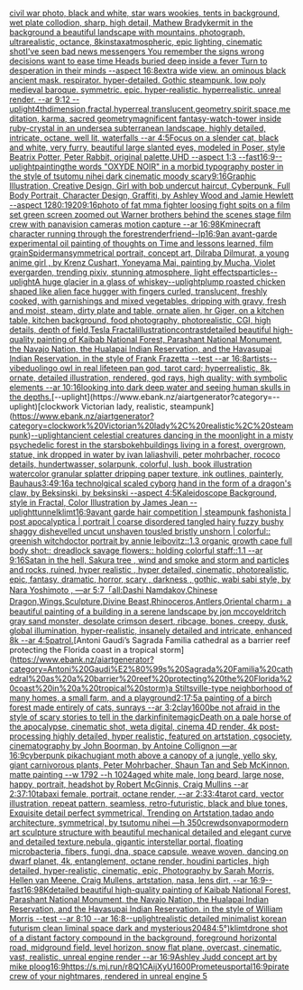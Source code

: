 [civil war photo, black and white, star wars wookies, tents in background, wet plate collodion, sharp, high detail, Mathew Brady](https://www.ebank.nz/aiartgenerator?category=civil%20war%20photo%2C%20black%20and%20white%2C%20star%20wars%20wookies%2C%20tents%20in%20background%2C%20wet%20plate%20collodion%2C%20sharp%2C%20high%20detail%2C%20Mathew%20Brady)[kermit in the background a beautiful landscape with mountains, photograph, ultrarealistic, octance, 8k](https://www.ebank.nz/aiartgenerator?category=kermit%20in%20the%20background%20a%20beautiful%20landscape%20with%20mountains%2C%20photograph%2C%20ultrarealistic%2C%20octance%2C%208k)[instax](https://www.ebank.nz/aiartgenerator?category=instax)[atmospheric, epic lighting, cinematic shotI've seen bad news messengers  You remember the signs wrong decisions  want to ease time Heads buried deep inside a fever Turn to desperation in their minds --aspect 16:8](https://www.ebank.nz/aiartgenerator?category=atmospheric%2C%20epic%20lighting%2C%20cinematic%20shotI%27ve%20seen%20bad%20news%20messengers%20%20You%20remember%20the%20signs%20wrong%20decisions%20%20want%20to%20ease%20time%20Heads%20buried%20deep%20inside%20a%20fever%20Turn%20to%20desperation%20in%20their%20minds%20--aspect%2016%3A8)[extra wide view. an ominous black ancient mask. respirator. hyper-detailed. Gothic steampunk. low poly medieval baroque. symmetric. epic. hyper-realistic. hyperrealistic. unreal render. --ar 9:12 --uplight](https://www.ebank.nz/aiartgenerator?category=extra%20wide%20view.%20an%20ominous%20black%20ancient%20mask.%20respirator.%20hyper-detailed.%20Gothic%20steampunk.%20low%20poly%20medieval%20baroque.%20symmetric.%20epic.%20hyper-realistic.%20hyperrealistic.%20unreal%20render.%20--ar%209%3A12%20--uplight)[4thdimension,fractal,hyperreal,translucent,geometry,spirit,space,meditation, karma, sacred geometry](https://www.ebank.nz/aiartgenerator?category=4thdimension%2Cfractal%2Chyperreal%2Ctranslucent%2Cgeometry%2Cspirit%2Cspace%2Cmeditation%2C%20karma%2C%20sacred%20geometry)[magnificent fantasy-watch-tower inside ruby-crystal in an undersea subterranean landscape, highly detailed, intricate, octane, well lit, waterfalls --ar 4:5](https://www.ebank.nz/aiartgenerator?category=magnificent%20fantasy-watch-tower%20inside%20ruby-crystal%20in%20an%20undersea%20subterranean%20landscape%2C%20highly%20detailed%2C%20intricate%2C%20octane%2C%20well%20lit%2C%20waterfalls%20--ar%204%3A5)[Focus on a slender cat, black and white, very furry, beautiful large slanted eyes, modeled in Poser, style Beatrix Potter, Peter Rabbit, original palette,UHD --aspect 1:3  --fast](https://www.ebank.nz/aiartgenerator?category=Focus%20on%20a%20slender%20cat%2C%20black%20and%20white%2C%20very%20furry%2C%20beautiful%20large%20slanted%20eyes%2C%20modeled%20in%20Poser%2C%20style%20Beatrix%20Potter%2C%20Peter%20Rabbit%2C%20original%20palette%2CUHD%20--aspect%201%3A3%20%20--fast)[16:9](https://www.ebank.nz/aiartgenerator?category=16%3A9)[--uplight](https://www.ebank.nz/aiartgenerator?category=--uplight)[painting](https://www.ebank.nz/aiartgenerator?category=painting)[the words "OXYDE NOIR" in a morbid typography poster in the style of tsutomu nihei dark cinematic moody scary](https://www.ebank.nz/aiartgenerator?category=the%20words%20%22OXYDE%20NOIR%22%20in%20a%20morbid%20typography%20poster%20in%20the%20style%20of%20tsutomu%20nihei%20dark%20cinematic%20moody%20scary)[9:16](https://www.ebank.nz/aiartgenerator?category=9%3A16)[Graphic Illustration, Creative Design, Girl with bob undercut haircut, Cyberpunk, Full Body Portrait, Character Design, Graffiti, by Ashley Wood and Jamie Hewlett --aspect 1280:1920](https://www.ebank.nz/aiartgenerator?category=Graphic%20Illustration%2C%20Creative%20Design%2C%20Girl%20with%20bob%20undercut%20haircut%2C%20Cyberpunk%2C%20Full%20Body%20Portrait%2C%20Character%20Design%2C%20Graffiti%2C%20by%20Ashley%20Wood%20and%20Jamie%20Hewlett%20--aspect%201280%3A1920)[9:16](https://www.ebank.nz/aiartgenerator?category=9%3A16)[photo of fat mma fighter loosing fight spits on a film set green screen zoomed out Warner brothers behind the scenes stage film crew with panavision cameras motion capture --ar 16:9](https://www.ebank.nz/aiartgenerator?category=photo%20of%20fat%20mma%20fighter%20loosing%20fight%20spits%20on%20a%20film%20set%20green%20screen%20zoomed%20out%20Warner%20brothers%20behind%20the%20scenes%20stage%20film%20crew%20with%20panavision%20cameras%20motion%20capture%20--ar%2016%3A9)[8K](https://www.ebank.nz/aiartgenerator?category=8K)[minecraft character running through the forest](https://www.ebank.nz/aiartgenerator?category=minecraft%20character%20running%20through%20the%20forest)[render](https://www.ebank.nz/aiartgenerator?category=render)[friend](https://www.ebank.nz/aiartgenerator?category=friend)[--lp](https://www.ebank.nz/aiartgenerator?category=--lp)[16:9](https://www.ebank.nz/aiartgenerator?category=16%3A9)[an avant-garde experimental oil painting of thoughts on Time and lessons learned, film grain](https://www.ebank.nz/aiartgenerator?category=an%20avant-garde%20experimental%20oil%20painting%20of%20thoughts%20on%20Time%20and%20lessons%20learned%2C%20film%20grain)[Spiderman](https://www.ebank.nz/aiartgenerator?category=Spiderman)[symmetrical portrait, concept art, Dilraba Dilmurat, a young anime girl , by Krenz Cushart, Yoneyama Mai, painting by Mucha, Violet evergarden, trending pixiv, stunning atmosphere, light effects](https://www.ebank.nz/aiartgenerator?category=symmetrical%20portrait%2C%20concept%20art%2C%20Dilraba%20Dilmurat%2C%20a%20young%20anime%20girl%20%2C%20by%20Krenz%20Cushart%2C%20Yoneyama%20Mai%2C%20painting%20by%20Mucha%2C%20Violet%20evergarden%2C%20trending%20pixiv%2C%20stunning%20atmosphere%2C%20light%20effects)[particles](https://www.ebank.nz/aiartgenerator?category=particles)[--uplight](https://www.ebank.nz/aiartgenerator?category=--uplight)[A huge glacier in a glass of whiskey](https://www.ebank.nz/aiartgenerator?category=A%20huge%20glacier%20in%20a%20glass%20of%20whiskey)[--uplight](https://www.ebank.nz/aiartgenerator?category=--uplight)[plump roasted chicken shaped like alien face hugger with fingers curled, translucent, freshly cooked, with garnishings and mixed vegetables, dripping with gravy, fresh and moist, steam, dirty plate and table, ornate alien, hr Giger, on a kitchen table, kitchen background, food photography,  photorealistic, CGI, high details, depth of field,](https://www.ebank.nz/aiartgenerator?category=plump%20roasted%20chicken%20shaped%20like%20alien%20face%20hugger%20with%20fingers%20curled%2C%20translucent%2C%20freshly%20cooked%2C%20with%20garnishings%20and%20mixed%20vegetables%2C%20dripping%20with%20gravy%2C%20fresh%20and%20moist%2C%20steam%2C%20dirty%20plate%20and%20table%2C%20ornate%20alien%2C%20hr%20Giger%2C%20on%20a%20kitchen%20table%2C%20kitchen%20background%2C%20food%20photography%2C%20%20photorealistic%2C%20CGI%2C%20high%20details%2C%20depth%20of%20field%2C)[Tesla Fractal](https://www.ebank.nz/aiartgenerator?category=Tesla%20Fractal)[illustration](https://www.ebank.nz/aiartgenerator?category=illustration)[contrast](https://www.ebank.nz/aiartgenerator?category=contrast)[detailed beautiful high-quality painting of Kaibab National Forest, Parashant National Monument, the Navajo Nation, the Hualapai Indian Reservation, and the Havasupai Indian Reservation. in the style of Frank Frazetta --test --ar 16:8](https://www.ebank.nz/aiartgenerator?category=detailed%20beautiful%20high-quality%20painting%20of%20Kaibab%20National%20Forest%2C%20Parashant%20National%20Monument%2C%20the%20Navajo%20Nation%2C%20the%20Hualapai%20Indian%20Reservation%2C%20and%20the%20Havasupai%20Indian%20Reservation.%20in%20the%20style%20of%20Frank%20Frazetta%20--test%20--ar%2016%3A8)[artists](https://www.ebank.nz/aiartgenerator?category=artists)[--vibe](https://www.ebank.nz/aiartgenerator?category=--vibe)[duolingo owl in real life](https://www.ebank.nz/aiartgenerator?category=duolingo%20owl%20in%20real%20life)[teen pan god, tarot card; hyperrealistic, 8k, ornate, detailed illustration, rendered, god rays, high quality; with symbolic elements --ar 10:16](https://www.ebank.nz/aiartgenerator?category=teen%20pan%20god%2C%20tarot%20card%3B%20hyperrealistic%2C%208k%2C%20ornate%2C%20detailed%20illustration%2C%20rendered%2C%20god%20rays%2C%20high%20quality%3B%20with%20symbolic%20elements%20--ar%2010%3A16)[looking into dark deep water and seeing human skulls in the depths.](https://www.ebank.nz/aiartgenerator?category=looking%20into%20dark%20deep%20water%20and%20seeing%20human%20skulls%20in%20the%20depths.)[--uplight](https://www.ebank.nz/aiartgenerator?category=--uplight)[clockwork Victorian lady, realistic, steampunk](https://www.ebank.nz/aiartgenerator?category=clockwork%20Victorian%20lady%2C%20realistic%2C%20steampunk)[--uplight](https://www.ebank.nz/aiartgenerator?category=--uplight)[ancient celestial creatures dancing in the moonlight in a misty psychedelic forest in the stars](https://www.ebank.nz/aiartgenerator?category=ancient%20celestial%20creatures%20dancing%20in%20the%20moonlight%20in%20a%20misty%20psychedelic%20forest%20in%20the%20stars)[bokeh](https://www.ebank.nz/aiartgenerator?category=bokeh)[buildings living in a forest, overgrown, statue, ink dropped in water by ivan laliashvili, peter mohrbacher, rococo details, hundertwasser, solarpunk, colorful, lush, book illustration watercolor granular splatter dripping paper texture, ink outlines, painterly, Bauhaus](https://www.ebank.nz/aiartgenerator?category=buildings%20living%20in%20a%20forest%2C%20overgrown%2C%20statue%2C%20ink%20dropped%20in%20water%20by%20ivan%20laliashvili%2C%20peter%20mohrbacher%2C%20rococo%20details%2C%20hundertwasser%2C%20solarpunk%2C%20colorful%2C%20lush%2C%20book%20illustration%20watercolor%20granular%20splatter%20dripping%20paper%20texture%2C%20ink%20outlines%2C%20painterly%2C%20Bauhaus)[3:4](https://www.ebank.nz/aiartgenerator?category=3%3A4)[9:16](https://www.ebank.nz/aiartgenerator?category=9%3A16)[a technolgical scaled cyborg hand in the form of a dragon's claw, by Beksinski, by beksinski --aspect 4:5](https://www.ebank.nz/aiartgenerator?category=a%20technolgical%20scaled%20cyborg%20hand%20in%20the%20form%20of%20a%20dragon%27s%20claw%2C%20by%20Beksinski%2C%20by%20beksinski%20--aspect%204%3A5)[Kaleidoscope Background, style in Fractal, Color Illustration by James Jean --uplight](https://www.ebank.nz/aiartgenerator?category=Kaleidoscope%20Background%2C%20style%20in%20Fractal%2C%20Color%20Illustration%20by%20James%20Jean%20--uplight)[tunnel](https://www.ebank.nz/aiartgenerator?category=tunnel)[klimt](https://www.ebank.nz/aiartgenerator?category=klimt)[16:9](https://www.ebank.nz/aiartgenerator?category=16%3A9)[avant garde hair competition | steampunk fashonista | post apocalyptica | portrait | coarse disordered tangled hairy fuzzy bushy shaggy dishevelled uncut unshaven tousled bristly unshorn | colorful:: greenish witchdoctor portrait by annie leibovitz::1.3 organic growth cape full body shot:: dreadlock savage flowers:: holding colorful staff::1.1  --ar 9:16](https://www.ebank.nz/aiartgenerator?category=avant%20garde%20hair%20competition%20%7C%20steampunk%20fashonista%20%7C%20post%20apocalyptica%20%7C%20portrait%20%7C%20coarse%20disordered%20tangled%20hairy%20fuzzy%20bushy%20shaggy%20dishevelled%20uncut%20unshaven%20tousled%20bristly%20unshorn%20%7C%20colorful%3A%3A%20greenish%20witchdoctor%20portrait%20by%20annie%20leibovitz%3A%3A1.3%20organic%20growth%20cape%20full%20body%20shot%3A%3A%20dreadlock%20savage%20flowers%3A%3A%20holding%20colorful%20staff%3A%3A1.1%20%20--ar%209%3A16)[Satan in the hell, Sakura tree , wind and smoke and storm and particles and rocks, ruined, hyper realistic , hyper detailed, cinematic, photorealistic, epic, fantasy, dramatic, horror, scary , darkness , gothic, wabi sabi style, by Nara Yoshimoto , —ar 5:7](https://www.ebank.nz/aiartgenerator?category=Satan%20in%20the%20hell%2C%20Sakura%20tree%20%2C%20wind%20and%20smoke%20and%20storm%20and%20particles%20and%20rocks%2C%20ruined%2C%20hyper%20realistic%20%2C%20hyper%20detailed%2C%20cinematic%2C%20photorealistic%2C%20epic%2C%20fantasy%2C%20dramatic%2C%20horror%2C%20scary%20%2C%20darkness%20%2C%20gothic%2C%20wabi%20sabi%20style%2C%20by%20Nara%20Yoshimoto%20%2C%20%E2%80%94ar%205%3A7)[「all:Dashi Namdakov,Chinese Dragon,Wings,Sculpture,Divine Beast,Rhinoceros,Antlers,Oriental charm」](https://www.ebank.nz/aiartgenerator?category=%E3%80%8Call%3ADashi%20Namdakov%2CChinese%20Dragon%2CWings%2CSculpture%2CDivine%20Beast%2CRhinoceros%2CAntlers%2COriental%20charm%E3%80%8D)[a beautiful painting of a building in a serene landscape by jon mccoy](https://www.ebank.nz/aiartgenerator?category=a%20beautiful%20painting%20of%20a%20building%20in%20a%20serene%20landscape%20by%20jon%20mccoy)[eldritch gray sand monster, desolate crimson desert, ribcage, bones, creepy, dusk, global illumination, hyper-realistic, insanely detailed and intricate, enhanced 8k --ar 4:5](https://www.ebank.nz/aiartgenerator?category=eldritch%20gray%20sand%20monster%2C%20desolate%20crimson%20desert%2C%20ribcage%2C%20bones%2C%20creepy%2C%20dusk%2C%20global%20illumination%2C%20hyper-realistic%2C%20insanely%20detailed%20and%20intricate%2C%20enhanced%208k%20--ar%204%3A5)[patrol.](https://www.ebank.nz/aiartgenerator?category=patrol.)[Antoni Gaudi’s Sagrada Familia cathedral as a barrier reef protecting the Florida coast in a tropical storm](https://www.ebank.nz/aiartgenerator?category=Antoni%20Gaudi%E2%80%99s%20Sagrada%20Familia%20cathedral%20as%20a%20barrier%20reef%20protecting%20the%20Florida%20coast%20in%20a%20tropical%20storm)[a Stiltsville-type neighborhood of many homes, a small farm, and a playground](https://www.ebank.nz/aiartgenerator?category=a%20Stiltsville-type%20neighborhood%20of%20many%20homes%2C%20a%20small%20farm%2C%20and%20a%20playground)[2:1](https://www.ebank.nz/aiartgenerator?category=2%3A1)[7:5](https://www.ebank.nz/aiartgenerator?category=7%3A5)[a painting of a birch forest made entirely of cats, sunrays --ar 3:2](https://www.ebank.nz/aiartgenerator?category=a%20painting%20of%20a%20birch%20forest%20made%20entirely%20of%20cats%2C%20sunrays%20--ar%203%3A2)[clay](https://www.ebank.nz/aiartgenerator?category=clay)[1600](https://www.ebank.nz/aiartgenerator?category=1600)[be not afraid in the style of scary stories to tell in the dark](https://www.ebank.nz/aiartgenerator?category=be%20not%20afraid%20in%20the%20style%20of%20scary%20stories%20to%20tell%20in%20the%20dark)[infinite](https://www.ebank.nz/aiartgenerator?category=infinite)[magic](https://www.ebank.nz/aiartgenerator?category=magic)[Death on a pale horse of the apocalypse, cinematic shot, weta digital, cinema 4D render, 4k post-processing highly detailed, hyper realistic, featured on artstation, cgsociety, cinematography by John Boorman, by Antoine Collignon —ar 16:9](https://www.ebank.nz/aiartgenerator?category=Death%20on%20a%20pale%20horse%20of%20the%20apocalypse%2C%20cinematic%20shot%2C%20weta%20digital%2C%20cinema%204D%20render%2C%204k%20post-processing%20highly%20detailed%2C%20hyper%20realistic%2C%20featured%20on%20artstation%2C%20cgsociety%2C%20cinematography%20by%20John%20Boorman%2C%20by%20Antoine%20Collignon%20%E2%80%94ar%2016%3A9)[cyberpunk pikachu](https://www.ebank.nz/aiartgenerator?category=cyberpunk%20pikachu)[giant moth above a canopy of a jungle, yello sky, giant carnivorous plants, Peter Mohrbacher, Shaun Tan and Seb McKinnon, matte painting --w 1792 --h 1024](https://www.ebank.nz/aiartgenerator?category=giant%20moth%20above%20a%20canopy%20of%20a%20jungle%2C%20yello%20sky%2C%20giant%20carnivorous%20plants%2C%20Peter%20Mohrbacher%2C%20Shaun%20Tan%20and%20Seb%20McKinnon%2C%20matte%20painting%20--w%201792%20--h%201024)[aged white male, long beard, large nose, happy, portrait, headshot by Robert McGinnis, Craig Mullins --ar 2:3](https://www.ebank.nz/aiartgenerator?category=aged%20white%20male%2C%20long%20beard%2C%20large%20nose%2C%20happy%2C%20portrait%2C%20headshot%20by%20Robert%20McGinnis%2C%20Craig%20Mullins%20--ar%202%3A3)[7:10](https://www.ebank.nz/aiartgenerator?category=7%3A10)[tabaxi female, portrait, octane render, --ar 2:3](https://www.ebank.nz/aiartgenerator?category=tabaxi%20female%2C%20portrait%2C%20octane%20render%2C%20--ar%202%3A3)[3:4](https://www.ebank.nz/aiartgenerator?category=3%3A4)[tarot card, vector illustration, repeat pattern, seamless, retro-futuristic, black and blue tones, Exquisite detail perfect symmetrical, Trending on Artstation,](https://www.ebank.nz/aiartgenerator?category=tarot%20card%2C%20vector%20illustration%2C%20repeat%20pattern%2C%20seamless%2C%20retro-futuristic%2C%20black%20and%20blue%20tones%2C%20Exquisite%20detail%20perfect%20symmetrical%2C%20Trending%20on%20Artstation%2C)[tadao ando architecture, symmetrical, by tsutomu nihei —h 350](https://www.ebank.nz/aiartgenerator?category=tadao%20ando%20architecture%2C%20symmetrical%2C%20by%20tsutomu%20nihei%20%E2%80%94h%20350)[crewdson](https://www.ebank.nz/aiartgenerator?category=crewdson)[vapor](https://www.ebank.nz/aiartgenerator?category=vapor)[modern art sculpture structure with beautiful mechanical detailed and elegant curve and detailed texture,](https://www.ebank.nz/aiartgenerator?category=modern%20art%20sculpture%20structure%20with%20beautiful%20mechanical%20detailed%20and%20elegant%20curve%20and%20detailed%20texture%2C)[nebula, gigantic interstellar portal, floating microbacteria, fibers, fungi, dna, space capsule, weave woven, dancing on dwarf planet, 4k, entanglement, octane render, houdini particles, high detailed, hyper-realistic, cinematic, epic, Photography by Sarah Morris, Hellen van Meene, Craig Mullens, artstation, nasa, lens dirt, --ar 16:9](https://www.ebank.nz/aiartgenerator?category=nebula%2C%20gigantic%20interstellar%20portal%2C%20floating%20microbacteria%2C%20fibers%2C%20fungi%2C%20dna%2C%20space%20capsule%2C%20weave%20woven%2C%20dancing%20on%20dwarf%20planet%2C%204k%2C%20entanglement%2C%20octane%20render%2C%20houdini%20particles%2C%20high%20detailed%2C%20hyper-realistic%2C%20cinematic%2C%20epic%2C%20Photography%20by%20Sarah%20Morris%2C%20Hellen%20van%20Meene%2C%20Craig%20Mullens%2C%20artstation%2C%20nasa%2C%20lens%20dirt%2C%20--ar%2016%3A9)[--fast](https://www.ebank.nz/aiartgenerator?category=--fast)[16:9](https://www.ebank.nz/aiartgenerator?category=16%3A9)[8K](https://www.ebank.nz/aiartgenerator?category=8K)[detailed beautiful high-quality painting of Kaibab National Forest, Parashant National Monument, the Navajo Nation, the Hualapai Indian Reservation, and the Havasupai Indian Reservation. in the style of William Morris --test --ar 8:10 --ar 16:8](https://www.ebank.nz/aiartgenerator?category=detailed%20beautiful%20high-quality%20painting%20of%20Kaibab%20National%20Forest%2C%20Parashant%20National%20Monument%2C%20the%20Navajo%20Nation%2C%20the%20Hualapai%20Indian%20Reservation%2C%20and%20the%20Havasupai%20Indian%20Reservation.%20in%20the%20style%20of%20William%20Morris%20--test%20--ar%208%3A10%20--ar%2016%3A8)[--uplight](https://www.ebank.nz/aiartgenerator?category=--uplight)[realistic detailed minimalist korean futurism clean liminal space dark and mysterious](https://www.ebank.nz/aiartgenerator?category=realistic%20detailed%20minimalist%20korean%20futurism%20clean%20liminal%20space%20dark%20and%20mysterious)[2048](https://www.ebank.nz/aiartgenerator?category=2048)[4:5](https://www.ebank.nz/aiartgenerator?category=4%3A5)[°)](https://www.ebank.nz/aiartgenerator?category=%C2%B0%29)[klimt](https://www.ebank.nz/aiartgenerator?category=klimt)[drone shot of a distant factory compound in the background, foreground horizontal road, midground field, level horizon, snow flat plane, overcast, cinematic, vast, realistic, unreal engine render --ar 16:9](https://www.ebank.nz/aiartgenerator?category=drone%20shot%20of%20a%20distant%20factory%20compound%20in%20the%20background%2C%20foreground%20horizontal%20road%2C%20midground%20field%2C%20level%20horizon%2C%20snow%20flat%20plane%2C%20overcast%2C%20cinematic%2C%20vast%2C%20realistic%2C%20unreal%20engine%20render%20--ar%2016%3A9)[Ashley Judd concept art by mike ploog](https://www.ebank.nz/aiartgenerator?category=Ashley%20Judd%20concept%20art%20by%20mike%20ploog)[16:9](https://www.ebank.nz/aiartgenerator?category=16%3A9)[<https://s.mj.run/r8Q1CAijXyU>](https://www.ebank.nz/aiartgenerator?category=%3Chttps%3A//s.mj.run/r8Q1CAijXyU%3E)[1600](https://www.ebank.nz/aiartgenerator?category=1600)[Prometeus](https://www.ebank.nz/aiartgenerator?category=Prometeus)[portal](https://www.ebank.nz/aiartgenerator?category=portal)[16:9](https://www.ebank.nz/aiartgenerator?category=16%3A9)[pirate crew of your nightmares, rendered in unreal engine 5](https://www.ebank.nz/aiartgenerator?category=pirate%20crew%20of%20your%20nightmares%2C%20rendered%20in%20unreal%20engine%205)